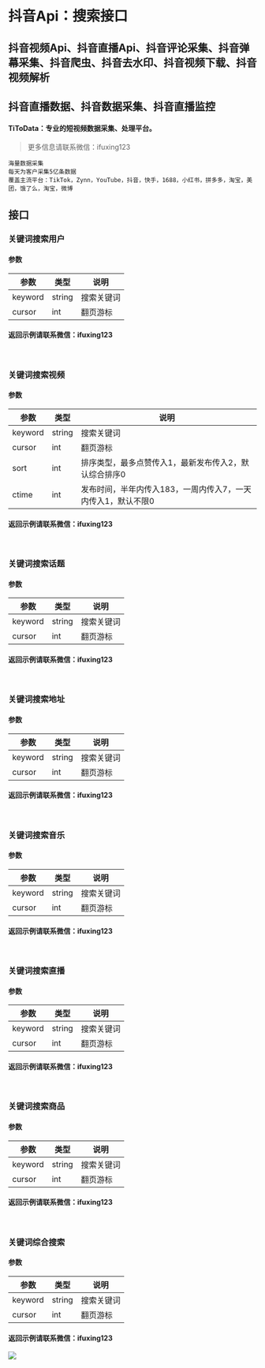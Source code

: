 # 抖音Api：搜索接口

## 抖音视频Api、抖音直播Api、抖音评论采集、抖音弹幕采集、抖音爬虫、抖音去水印、抖音视频下载、抖音视频解析
## 抖音直播数据、抖音数据采集、抖音直播监控

#### TiToData：专业的短视频数据采集、处理平台。
> 更多信息请联系微信：ifuxing123
```
海量数据采集
每天为客户采集5亿条数据
覆盖主流平台：TikTok，Zynn，YouTube，抖音，快手，1688，小红书，拼多多，淘宝，美团，饿了么，淘宝，微博

```





<a name="glOjx"></a>
## 接口
<a name="QhSRy"></a>
### 关键词搜索用户
<a name="hYiIb"></a>
#### 参数
| 参数 | 类型 | 说明 |
| --- | --- | --- |
| keyword | string | 搜索关键词 |
| cursor | int | 翻页游标 |

<a name="zOzBk"></a>
#### 返回示例请联系微信：ifuxing123
<br />

<a name="ZbxPg"></a>
### 关键词搜索视频
<a name="o5ynL"></a>
#### 参数

| 参数 | 类型 | 说明 |
| --- | --- | --- |
| keyword | string | 搜索关键词 |
| cursor | int | 翻页游标 |
| sort | int | 排序类型，最多点赞传入1，最新发布传入2，默认综合排序0 |
| ctime | int | 发布时间，半年内传入183，一周内传入7，一天内传入1，默认不限0 |

<a name="9sW9M"></a>
#### 返回示例请联系微信：ifuxing123
<br />

<a name="Jwyk3"></a>
### 关键词搜索话题
<a name="TRnGi"></a>
#### 参数
| 参数 | 类型 | 说明 |
| --- | --- | --- |
| keyword | string | 搜索关键词 |
| cursor | int | 翻页游标 |

<a name="uzF8D"></a>
#### 返回示例请联系微信：ifuxing123
<br />
<a name="KM6K1"></a>

### 关键词搜索地址
<a name="10MuR"></a>
#### 参数
| 参数 | 类型 | 说明 |
| --- | --- | --- |
| keyword | string | 搜索关键词 |
| cursor | int | 翻页游标 |

<a name="uOGHp"></a>
#### 返回示例请联系微信：ifuxing123
<br />
<a name="tIzqZ"></a>

### 关键词搜索音乐
<a name="Xl49I"></a>
#### 参数
| 参数 | 类型 | 说明 |
| --- | --- | --- |
| keyword | string | 搜索关键词 |
| cursor | int | 翻页游标 |

<a name="yg29p"></a>
#### 返回示例请联系微信：ifuxing123
<br />
<a name="0N783"></a>

### 关键词搜索直播
<a name="vtm3G"></a>
#### 参数
| 参数 | 类型 | 说明 |
| --- | --- | --- |
| keyword | string | 搜索关键词 |
| cursor | int | 翻页游标 |

<a name="qVwfg"></a>
#### 返回示例请联系微信：ifuxing123
<br />
<a name="CYVpw"></a>

### 关键词搜索商品
<a name="JTBi0"></a>
#### 参数
| 参数 | 类型 | 说明 |
| --- | --- | --- |
| keyword | string | 搜索关键词 |
| cursor | int | 翻页游标 |

<a name="xSKr5"></a>
#### 返回示例请联系微信：ifuxing123
<br />
<a name="PUkGI"></a>

### 关键词综合搜索
<a name="XRYnZ"></a>
#### 参数
| 参数 | 类型 | 说明 |
| --- | --- | --- |
| keyword | string | 搜索关键词 |
| cursor | int | 翻页游标 |

<a name="9To3A"></a>
#### 返回示例请联系微信：ifuxing123

![](https://visitor-badge.laobi.icu/badge?page_id=Video-Hub.douyin-api-search)
